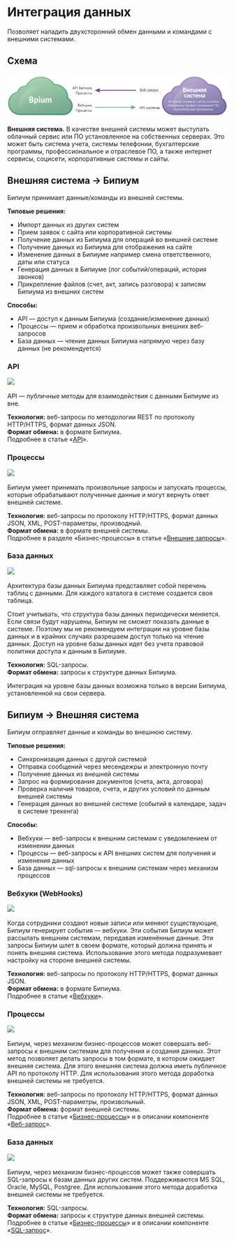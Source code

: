 # Интеграция данных

Позволяет наладить двухсторонний обмен данными и командами с внешними системами.

## Схема

![](../.gitbook/assets/integration-data-scheme.png)

**Внешняя система.** В качестве внешней системы может выступать облачный сервис или ПО установленное на собственных серверах. Это может быть система учета, системы телефонии, бухгалтерские программы, профессиональное и отраслевое ПО, а также интернет сервисы, социсети, корпоративные системы и сайты.

## Внешняя система → Бипиум

Бипиум принимает данные/команды из внешней системы.

**Типовые решения:**

* Импорт данных из других систем
* Прием заявок с сайта или корпоративной системы
* Получение данных из Бипиума для операций во внешней системе
* Получение данных из Бипиума для отображения на сайте
* Изменение данных в Бипиуме например смена ответственного, даты или статуса
* Генерация данных в Бипиуме (лог событий/операций, история звонков)
* Прикрепление файлов (счет, акт, запись разговора) к записям Бипиума из внешних систем&#x20;

**Способы:**

* API — доступ к данным Бипиума (создание/изменение данных)
* Процессы — прием и обработка произвольных внешних веб-запросов
* База данных — чтение данных Бипиума напрямую через базу данных (не рекомендуется)

### API

![](../.gitbook/assets/bpium\_get\_api.png)

API — публичные методы для взаимодействия с данными Бипиуме из вне.

**Технология:** веб-запросы по методологии REST по протоколу HTTP/HTTPS, формат данных JSON.\
**Формат обмена:** в формате Бипиума.\
Подробнее в статье «[API](../api.md)».

### Процессы

![](../.gitbook/assets/bpium\_get\_webrequest.png)

Бипиум умеет принимать произвольные запросы и запускать процессы, которые обрабатывают полученные данные и могут вернуть ответ внешней системе.

**Технология:** веб-запросы по протоколу HTTP/HTTPS, формат данных JSON, XML, POST-параметры, производный.\
**Формат обмена:** в формате внешней системы.\
Подробнее в разделе «Бизнес-процессы» в статье «[Внешние запросы](../processes/events/web-requests.md)».

### База данных

![](../.gitbook/assets/bpium\_get\_sql.png)

Архитектура базы данных Бипиума представляет собой перечень таблиц с данными. Для каждого каталога в системе создается своя таблица.

Стоит учитывать, что структура базы данных периодически меняется. Если связи будут нарушены, Бипиум не сможет показать данные в системе. Поэтому мы не рекомендуем интеграции на уровне базы данных и в крайних случаях разрешаем доступ только на чтение данных. Доступ на уровне базы данных идет без учета правовой политики доступа к данным в Бипиуме.

**Технология:** SQL-запросы.\
**Формат обмена:** запросы к структуре данных Бипиума.

Интеграция на уровне базы данных возможна только в версии Бипиума, установленной на свои сервера.

## Бипиум → Внешняя система

Бипиум отправляет данные и команды во внешнюю систему.

**Типовые решения:**

* Синхронизация данных с другой системой
* Отправка сообщений через месендежры и электронную почту
* Получение данных из внешней системы
* Запрос на формирования документов (счета, акта, договора)
* Проверка наличия товаров, счета, и других условий по данным внешней системы
* Генерация данных во внешней системе (событий в календаре, задач в системе трекенга)

**Способы:**

* Вебхуки — веб-запросы к внешним системам с уведомлением от изменении данных
* Процессы — веб-запросы к API внешних систем для получения и изменения данных
* База данных — sql-запросы к внешним системам через механизм процессов

### Вебхуки (WebHooks)

![](../.gitbook/assets/bpium\_send\_webhook.png)

Когда сотрудники создают новые записи или меняют существующие, Бипиум генерирует события — вебхуки. Эти события Бипиум может рассылать внешним системам, передавая изменённые данные. Эти запросы Бипиум шлет в своем формате, который должна принять и понять внешняя система. Использование этого метода подразумевает настройку на стороне внешней системы.

**Технология:** веб-запросы по протоколу HTTP/HTTPS, формат данных JSON.\
**Формат обмена:** в формате Бипиума.\
Подробнее в статье «[Вебхуки](../webhooks.md)».

### Процессы

![](../.gitbook/assets/bpium\_send\_webrequest.png)

Бипиум, через механизм бизнес-процессов может совершать веб-запросы к внешним системам для получения и создания данных. Этот метод позволяет делать запросы в том формате, в котором ожидает внешняя система. Для этого внешняя система должна иметь публичное API по протоколу HTTP. Для использования этого метода доработка внешней системы не требуется.

**Технология:** веб-запросы по протоколу HTTP/HTTPS, формат данных JSON, XML, POST-параметры, произвольный.\
**Формат обмена:** формат внешней системы.\
Подробнее в статье «[Бизнес-процессы](../processes.md)» и в описании компоненте «[Веб-запрос](../processes/components/web.md)».

### База данных

![](../.gitbook/assets/bpium\_send\_sql.png)

Бипиум, через механизм бизнес-процессов может также совершать SQL-запросы к базам данных других систем. Поддерживаются MS SQL, Oracle, MySQL, Postgree. Для использования этого метода доработка внешней системы не требуется.

**Технология:** SQL-запросы.\
**Формат обмена:** запросы к структуре данных внешней системы.\
Подробнее в статье «[Бизнес-процессы](../processes.md)» и в описании компоненте «[SQL-запрос](../processes/components/sql.md)».

